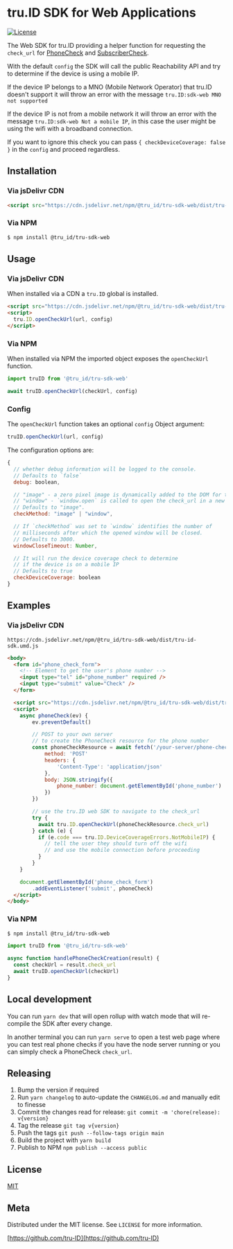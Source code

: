 # tru.ID SDK for Web Applications

[![License][license-image]][license-url]

The Web SDK for tru.ID providing a helper function for requesting the `check_url` for [PhoneCheck](https://tru.id/docs/phone-check) and [SubscriberCheck](https://tru.id/docs/subscriber-check).

With the default `config` the SDK will call the public Reachability API and try to determine if the device is using a mobile IP.

If the device IP belongs to a MNO (Mobile Network Operator) that tru.ID doesn't support it will throw an error with the message `tru.ID:sdk-web MNO not supported`

If the device IP is not from a mobile network it will throw an error with the message `tru.ID:sdk-web Not a mobile IP`, in this case the user might be using the wifi with a broadband connection.

If you want to ignore this check you can pass `{ checkDeviceCoverage: false }` in the `config` and proceed regardless.

## Installation

### Via jsDelivr CDN

```html
<script src="https://cdn.jsdelivr.net/npm/@tru_id/tru-sdk-web/dist/tru-id-sdk.umd.js"></script>
```

### Via NPM

```sh
$ npm install @tru_id/tru-sdk-web
```

## Usage

### Via jsDelivr CDN

When installed via a CDN a `tru.ID` global is installed.

```html
<script src="https://cdn.jsdelivr.net/npm/@tru_id/tru-sdk-web/dist/tru-id-sdk.umd.js"></script>
<script>
  tru.ID.openCheckUrl(url, config)
</script>
```

### Via NPM

When installed via NPM the imported object exposes the `openCheckUrl` function.

```js
import truID from '@tru_id/tru-sdk-web'

await truID.openCheckUrl(checkUrl, config)
```

### Config

The `openCheckUrl` function takes an optional `config` Object argument:

```js
truID.openCheckUrl(url, config)
```

The configuration options are:

```js
{
  // whether debug information will be logged to the console.
  // Defaults to `false`
  debug: boolean,

  // "image" - a zero pixel image is dynamically added to the DOM for the check_url request
  // "window" - `window.open` is called to open the check_url in a new window
  // Defaults to "image".
  checkMethod: "image" | "window",

  // If `checkMethod` was set to `window` identifies the number of
  // milliseconds after which the opened window will be closed.
  // Defaults to 3000.
  windowCloseTimeout: Number,

  // It will run the device coverage check to determine
  // if the device is on a mobile IP
  // Defaults to true
  checkDeviceCoverage: boolean
}
```

## Examples

### Via jsDelivr CDN

`https://cdn.jsdelivr.net/npm/@tru_id/tru-sdk-web/dist/tru-id-sdk.umd.js`

```html
<body>
  <form id="phone_check_form">
    <!-- Element to get the user's phone number -->
    <input type="tel" id="phone_number" required />
    <input type="submit" value="Check" />
  </form>

  <script src="https://cdn.jsdelivr.net/npm/@tru_id/tru-sdk-web/dist/tru-id-sdk.umd.js"></script>
  <script>
    async phoneCheck(ev) {
        ev.preventDefault()

        // POST to your own server
        // to create the PhoneCheck resource for the phone number
        const phoneCheckResource = await fetch('/your-server/phone-check', {
            method: 'POST'
            headers: {
                'Content-Type': 'application/json'
            },
            body: JSON.stringify({
                phone_number: document.getElementById('phone_number')
            })
        })

        // use the tru.ID web SDK to navigate to the check_url
        try {
          await tru.ID.openCheckUrl(phoneCheckResource.check_url)
        } catch (e) {
          if (e.code === tru.ID.DeviceCoverageErrors.NotMobileIP) {
            // tell the user they should turn off the wifi
            // and use the mobile connection before proceeding
          }
        }
    }

    document.getElementById('phone_check_form')
        .addEventListener('submit', phoneCheck)
  </script>
</body>
```

### Via NPM

```sh
$ npm install @tru_id/tru-sdk-web
```

```js
import truID from '@tru_id/tru-sdk-web'

async function handlePhoneCheckCreation(result) {
  const checkUrl = result.check_url
  await truID.openCheckUrl(checkUrl)
}
```

## Local development

You can run `yarn dev` that will open rollup with watch mode that will re-compile the SDK after every change.

In another terminal you can run `yarn serve` to open a test web page where you can test real phone checks if you have the node server running or you can simply check a PhoneCheck `check_url`.

## Releasing

1. Bump the version if required
2. Run `yarn changelog` to auto-update the `CHANGELOG.md` and manually edit to finesse
3. Commit the changes read for release: `git commit -m 'chore(release): v{version}`
4. Tag the release `git tag v{version}`
5. Push the tags `git push --follow-tags origin main`
6. Build the project with `yarn build`
6. Publish to NPM `npm publish --access public`

## License

[MIT](LICENSE)

## Meta

Distributed under the MIT license. See ``LICENSE`` for more information.

[https://github.com/tru-ID](https://github.com/tru-ID)

[license-image]: https://img.shields.io/badge/License-MIT-blue.svg
[license-url]: LICENSE

